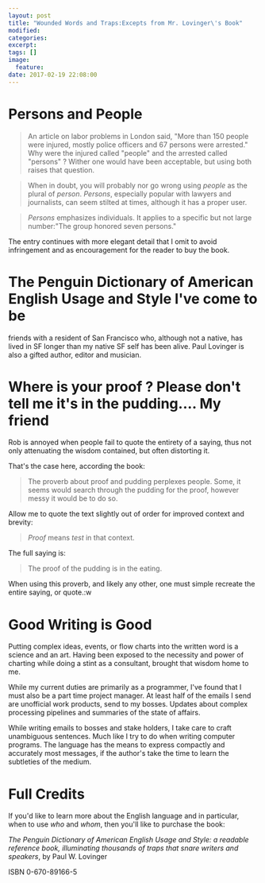 ```yaml
---
layout: post
title: "Wounded Words and Traps:Excepts from Mr. Lovinger\'s Book"
modified:
categories:
excerpt:
tags: []
image:
  feature:
date: 2017-02-19 22:08:00
---
```

# Persons and People
> An article on labor problems in London said, "More than 150 people were
> injured, mostly police officers and 67 persons were arrested." Why were the
> injured called "people" and the arrested called "persons" ? Wither one would
> have been acceptable, but using both raises that question.

>When in doubt, you will probably nor go wrong using _people_ as the plural of
>_person_. _Persons_, especially popular with lawyers and journalists, can
>seem stilted at times, although it has a proper user.

>_Persons_ emphasizes individuals. It applies to a specific but not large
>number:"The group honored seven persons."

The entry continues with more elegant detail that I omit to avoid infringement
and as encouragement for the reader to buy the book.

# The Penguin Dictionary of American English Usage and Style I've come to be
friends with a resident of San Francisco who, although not a native, has lived
in SF longer than my native SF self has been alive. Paul Lovinger is also a
gifted author, editor and musician.

# Where is your proof ? Please don\'t tell me it's in the pudding.... My friend
Rob is annoyed when people fail to quote the entirety of a saying, thus not
only attenuating the wisdom contained, but often distorting it.

That's the case here, according the book:

> The proverb about proof and pudding perplexes people. Some, it seems would
> search through the pudding for the proof, however messy it would be to do
> so.

Allow me to quote the text slightly out of order for improved context and
brevity:

>_Proof_ means _test_ in that context.

The full saying is:

> The proof of the pudding is in the eating.

When using this proverb, and likely any other, one must simple recreate the entire
saying, or quote.:w

# Good Writing is Good
Putting complex ideas, events, or flow charts into the written word is a
science and an art. Having been exposed to the necessity and power of charting
while doing a stint as a consultant, brought that wisdom home to me.

While my current duties are primarily as a programmer, I've found that I must also be a
part time project manager. At least half of the emails I send are unofficial
work products, send to my bosses. Updates about complex processing pipelines
and summaries of  the state of affairs.

While writing emails to bosses and stake holders, I take care to craft
unambiguous sentences. Much like I try to do when writing computer programs. The
language has the means to express compactly and accurately most messages, if
the author's take the time to learn the subtleties of the medium.

# Full Credits
If you'd like to learn more about the English language and in particular, when to use _who_ and
_whom_, then you'll like to purchase the book:

_The Penguin Dictionary of American English Usage and Style: a readable
reference book, illuminating thousands of traps that snare writers and
speakers_,  by Paul W. Lovinger

ISBN 0-670-89166-5
